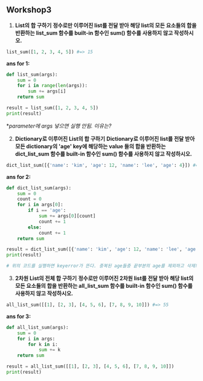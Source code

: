 ## Workshop3

1. **List의 합 구하기**
**정수로만 이루어진 list를 전달 받아 해당 list의 모든 요소들의 합을 반환하는 list_sum 함수를 built-in 함수인 sum() 함수를 사용하지 않고 작성하시오.**

```python
list_sum([1, 2, 3, 4, 5]) #=> 15
```

**ans for 1:**

```python
def list_sum(args):
    sum = 0
    for i in range(len(args)):
        sum += args[i]
    return sum

result = list_sum([1, 2, 3, 4, 5])
print(result)
```

**parameter에 *args 넣으면 실행 안됨. 이유는?**



2. **Dictionary로 이루어진 List의 합 구하기**
**Dictionary로 이루어진 list를 전달 받아 모든 dictionary의 'age' key에 해당하는 value 들의 합을 반환하는 dict_list_sum 함수를 built-in 함수인 sum() 함수를 사용하지 않고 작성하시오.**

```python
dict_list_sum([{'name': 'kim', 'age': 12, 'name': 'lee', 'age': 4}]) #=> 16
```

**ans for 2:**

```python
def dict_list_sum(args):
    sum = 0
    count = 0
    for i in args[0]:
        if i == 'age':
            sum += args[0][count]
            count += 1
        else:
            count += 1
    return sum

result = dict_list_sum([{'name': 'kim', 'age': 12, 'name': 'lee', 'age': 4}])
print(result)

# 위의 코드를 실행하면 keyerror가 뜬다. 중복된 age들중 끝부분의 age를 제외하고 삭제되어 key를 찾을 수 없게 된걸까? 모르겠다...
```





3. **2차원 List의 전체 합 구하기**
**정수로만 이루어진 2차원 list를 전달 받아 해당 list의 모든 요소들의 합을 반환하는 all_list_sum 함수를 built-in 함수인 sum() 함수를 사용하지 않고 작성하시오.**

```python
all_list_sum([[1], [2, 3], [4, 5, 6], [7, 8, 9, 10]]) #=> 55
```

**ans for 3:**

```python
def all_list_sum(args):
    sum = 0
    for i in args:
        for k in i:
            sum += k
    return sum

result = all_list_sum([[1], [2, 3], [4, 5, 6], [7, 8, 9, 10]])
print(result)
```

